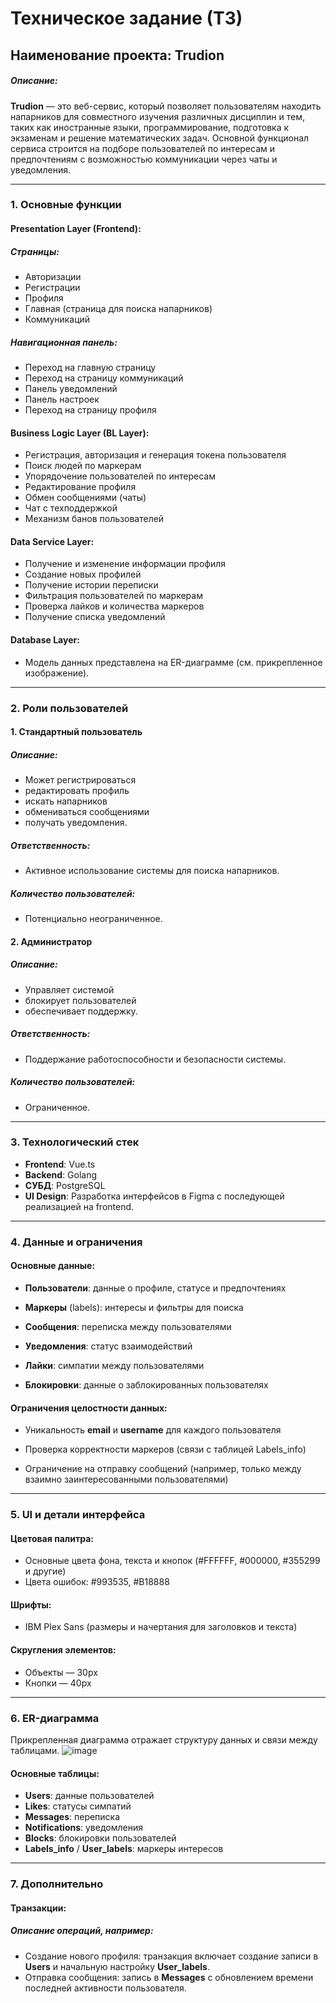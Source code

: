 # Техническое задание (ТЗ)
## Наименование проекта: Trudion

##### Описание:
**Trudion** — это веб-сервис, который позволяет пользователям находить напарников для совместного изучения различных дисциплин и тем, таких как иностранные языки, программирование, подготовка к экзаменам и решение математических задач. Основной функционал сервиса строится на подборе пользователей по интересам и предпочтениям с возможностью коммуникации через чаты и уведомления.

---

### 1. Основные функции
#### Presentation Layer (Frontend):
##### Страницы:
- Авторизации
- Регистрации
- Профиля
- Главная (страница для поиска напарников)
- Коммуникаций
##### Навигационная панель:
- Переход на главную страницу
- Переход на страницу коммуникаций
- Панель уведомлений
- Панель настроек
- Переход на страницу профиля



#### Business Logic Layer (BL Layer):
- Регистрация, авторизация и генерация токена пользователя
- Поиск людей по маркерам
- Упорядочение пользователей по интересам
- Редактирование профиля
- Обмен сообщениями (чаты)
- Чат с техподдержкой
- Механизм банов пользователей

#### Data Service Layer:
- Получение и изменение информации профиля
- Создание новых профилей
- Получение истории переписки
- Фильтрация пользователей по маркерам
- Проверка лайков и количества маркеров
- Получение списка уведомлений

#### Database Layer:
- Модель данных представлена на ER-диаграмме (см. прикрепленное изображение).

---

### 2. Роли пользователей
#### 1. Стандартный пользователь
##### Описание: 
- Может регистрироваться
- редактировать профиль
- искать напарников
- обмениваться сообщениями
- получать уведомления.
##### Ответственность: 
- Активное использование системы для поиска напарников.
##### Количество пользователей:
- Потенциально неограниченное.
#### 2. Администратор

##### Описание: 
- Управляет системой
- блокирует пользователей
- обеспечивает поддержку.
##### Ответственность: 
- Поддержание работоспособности и безопасности системы.
##### Количество пользователей:
- Ограниченное.

---

### 3. Технологический стек
- **Frontend**: Vue.ts
- **Backend**: Golang
- **СУБД**: PostgreSQL
- **UI Design**: Разработка интерфейсов в Figma с последующей реализацией на frontend.

---

### 4. Данные и ограничения

#### Основные данные:
- **Пользователи**: данные о профиле, статусе и предпочтениях

- **Маркеры** (labels): интересы и фильтры для поиска

- **Сообщения**: переписка между пользователями

- **Уведомления**: статус взаимодействий

- **Лайки**: симпатии между пользователями

- **Блокировки**: данные о заблокированных пользователях

#### Ограничения целостности данных:

- Уникальность **email** и **username** для каждого пользователя

- Проверка корректности маркеров (связи с таблицей Labels_info)

- Ограничение на отправку сообщений (например, только между взаимно заинтересованными пользователями)

---

### 5. UI и детали интерфейса

#### Цветовая палитра:
- Основные цвета фона, текста и кнопок (#FFFFFF, #000000, #355299 и другие)
- Цвета ошибок: #993535, #B18888
#### Шрифты: 
- IBM Plex Sans (размеры и начертания для заголовков и текста)

#### Скругления элементов:
- Объекты — 30px
- Кнопки — 40px

---

### 6. ER-диаграмма
Прикрепленная диаграмма отражает структуру данных и связи между таблицами. 
![image](https://github.com/user-attachments/assets/55ef36c9-23f2-404a-98e9-c5559eb800b7)


#### Основные таблицы:

- **Users**: данные пользователей
- **Likes**: статусы симпатий
- **Messages**: переписка
- **Notifications**: уведомления
- **Blocks**: блокировки пользователей
- **Labels_info** / **User_labels**: маркеры интересов

---

### 7. Дополнительно
#### Транзакции: 
##### Описание операций, например:
- Создание нового профиля: транзакция включает создание записи в **Users** и начальную настройку **User_labels**.
- Отправка сообщения: запись в **Messages** с обновлением времени последней активности пользователя.
